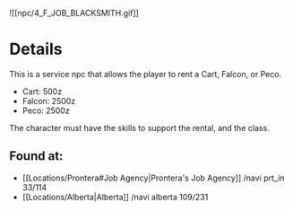 ![[npc/4_F_JOB_BLACKSMITH.gif]]

# Details

This is a service npc that allows the player to rent a Cart, Falcon, or Peco.

+ Cart: 500z
+ Falcon: 2500z
+ Peco: 2500z

The character must have the skills to support the rental, and the class. 

## Found at:

+ [[Locations/Prontera#Job Agency|Prontera's Job Agency]] /navi prt_in 33/114
+ [[Locations/Alberta|Alberta]] /navi alberta 109/231
